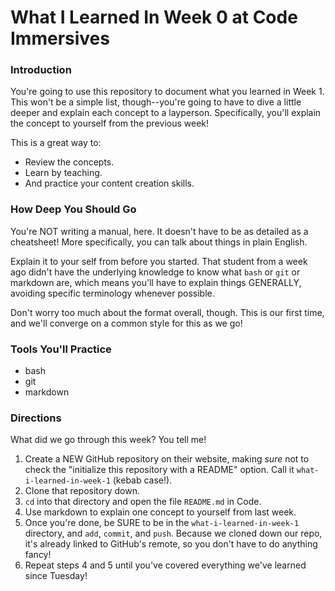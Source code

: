 # What I Learned In Week 0 at Code Immersives

### Introduction

You're going to use this repository to document what you learned in Week 1. This won't be a simple list, though--you're going to have to dive a little deeper and explain each concept to a layperson. Specifically, you'll explain the concept to yourself from the previous week!

This is a great way to:
* Review the concepts.
* Learn by teaching.
* And practice your content creation skills.


### How Deep You Should Go

You're NOT writing a manual, here. It doesn't have to be as detailed as a cheatsheet! More specifically, you can talk about things in plain English.

Explain it to your self from before you started. That student from a week ago didn't have the underlying knowledge to know what `bash` or `git` or markdown are, which means you'll have to explain things GENERALLY, avoiding specific terminology whenever possible.

Don't worry too much about the format overall, though. This is our first time, and we'll converge on a common style for this as we go!


### Tools You'll Practice

* bash
* git
* markdown


### Directions

What did we go through this week? You tell me!

1. Create a NEW GitHub repository on their website, making _sure_ not to check the "initialize this repository with a README" option. Call it `what-i-learned-in-week-1` (kebab case!).
2. Clone that repository down.
3. `cd` into that directory and open the file `README.md` in Code.
4. Use markdown to explain one concept to yourself from last week.
5. Once you're done, be SURE to be in the `what-i-learned-in-week-1` directory, and `add`, `commit`, and `push`. Because we cloned down our repo, it's already linked to GitHub's remote, so you don't have to do anything fancy!
6. Repeat steps 4 and 5 until you've covered everything we've learned since Tuesday!